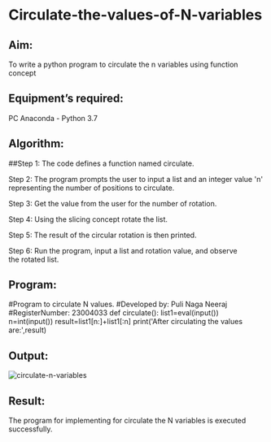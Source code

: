 # Circulate-the-values-of-N-variables
## Aim:
To write a python program to circulate the n variables using function concept
## Equipment’s required:
PC
Anaconda - Python 3.7
## Algorithm: 
##Step 1:
The code defines a function named circulate.

Step 2:
The program prompts the user to input a list and an integer value 'n' representing the number of positions to circulate.

Step 3:
Get the value from the user for the number of rotation.

Step 4:
Using the slicing concept rotate the list.

Step 5:
The result of the circular rotation is then printed.

Step 6:
Run the program, input a list and rotation value, and observe the rotated list.
## Program:
#Program to circulate N values.
#Developed by: Puli Naga Neeraj
#RegisterNumber: 23004033
def circulate():
    list1=eval(input())
    n=int(input())
    result=list1[n:]+list1[:n]
    print('After circulating the values are:',result)
        
## Output:
![circulate-n-variables](https://github.com/PuliNagaNeeraj/Circulate-the-values-of-N-variables/assets/138849173/0b8de802-9c48-47c4-986b-aa7cbb30b812)

        
## Result:
The program for implementing for circulate the N variables is executed successfully.
